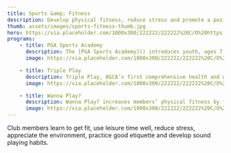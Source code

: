 ```yaml
---
title: Sports &amp; Fitness
description: Develop physical fitness, reduce stress and promote a positive use of leisure time, appreciation for the environment and interpersonal skills.
thumb: assets/images/sports-fitness-thumb.jpg
hero: https://via.placeholder.com/1000x300/222222/222222%20C/O%20https://placeholder.com/
programs:
    - title: PGA Sports Academy
      description: The [PGA Sports Academy]() introduces youth, ages 7 to 13, to the sport of golf to help young people build character, and develop healthy and active lifestyles. Golf is a fun, active game that gives young people stamina, focus and skill, while exposing them to a lifelong leisure activity, and an opportunity for personal and professional development..
      image: https://via.placeholder.com/1000x300/222222/222222%20C/O%20https://placeholder.com/

    - title: Triple Play
      description: Triple Play, BGCA’s first comprehensive health and wellness program, developed in collaboration with the U.S. Department of Health and Human Services, strives to improve the overall health of Club members ages 6-18 by increasing their daily physical activity, teaching them good nutrition and helping them develop healthy relationships.
      image: https://via.placeholder.com/1000x300/222222/222222%20C/O%20https://placeholder.com/

    - title: Wanna Play?
      description: Wanna Play? increases members’ physical fitness by focusing on agility, balance and coordination. This program features a variety of fun and engaging activities and games to help Club members improve their fitness; increase awareness of good nutrition and hydration; and learn basic baseball and softball skills and knowledge.
      image: https://via.placeholder.com/1000x300/222222/222222%20C/O%20https://placeholder.com/
---
```


Club members learn to get fit, use leisure time well, reduce stress, appreciate the environment, practice good etiquette and develop sound playing habits.
